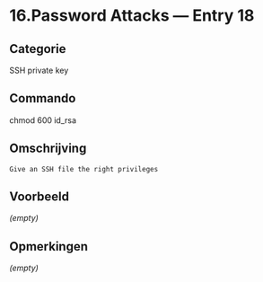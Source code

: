 # 16.Password Attacks — Entry 18

## Categorie

SSH private key

## Commando

chmod 600 id_rsa

## Omschrijving

```
Give an SSH file the right privileges
```

## Voorbeeld

_(empty)_

## Opmerkingen

_(empty)_

